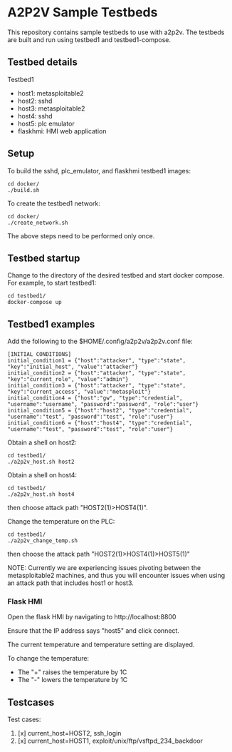 # A2P2V Sample Testbeds

This repository contains sample testbeds to use with a2p2v.
The testbeds are built and run using testbed1 and testbed1-compose. 

## Testbed details

Testbed1

- host1: metasploitable2
- host2: sshd
- host3: metasploitable2
- host4: sshd
- host5: plc emulator
- flaskhmi: HMI web application

## Setup

To build the sshd, plc_emulator, and flaskhmi testbed1 images:

    cd docker/
    ./build.sh

To create the testbed1 network:

    cd docker/
    ./create_network.sh

The above steps need to be performed only once.

## Testbed startup

Change to the directory of the desired testbed and start docker compose.
For example, to start testbed1:

    cd testbed1/
    docker-compose up

## Testbed1 examples

Add the following to the $HOME/.config/a2p2v/a2p2v.conf file:

    [INITIAL CONDITIONS]
    initial_condition1 = {"host":"attacker", "type":"state", "key":"initial_host", "value":"attacker"}
    initial_condition2 = {"host":"attacker", "type":"state", "key":"current_role", "value":"admin"}
    initial_condition3 = {"host":"attacker", "type":"state", "key":"current_access", "value":"metasploit"}
    initial_condition4 = {"host":"gw", "type":"credential", "username":"username", "password":"password", "role":"user"}
    initial_condition5 = {"host":"host2", "type":"credential", "username":"test", "password":"test", "role":"user"}
    initial_condition6 = {"host":"host4", "type":"credential", "username":"test", "password":"test", "role":"user"}
    
Obtain a shell on host2:

    cd testbed1/
    ./a2p2v_host.sh host2

Obtain a shell on host4:

    cd testbed1/
    ./a2p2v_host.sh host4

then choose attack path "HOST2(1)>HOST4(1)".

Change the temperature on the PLC:

    cd testbed1/
    ./a2p2v_change_temp.sh

then choose the attack path "HOST2(1)>HOST4(1)>HOST5(1)"

NOTE: Currently we are experiencing issues pivoting between the metasploitable2 machines,
and thus you will encounter issues when using an attack path that includes host1 or host3.

### Flask HMI

Open the flask HMI by navigating to http://localhost:8800

Ensure that the IP address says "host5" and click connect.

The current temperature and temperature setting are displayed.

To change the temperature:

- The "+" raises the temperature by 1C
- The "-" lowers the temperature by 1C

## Testcases

Test cases:

1. [x] current_host=HOST2, ssh_login
2. [x] current_host=HOST1, exploit/unix/ftp/vsftpd_234_backdoor


